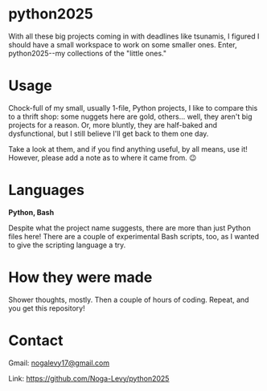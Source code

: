 # python2025
With all these big projects coming in with deadlines like tsunamis, I figured I should have a small workspace to work on some smaller ones. Enter, python2025--my collections of the "little ones."

# Usage
Chock-full of my small, usually 1-file, Python projects, I like to compare this to a thrift shop: some nuggets here are gold, others... well, they aren't big projects for a reason. Or, more bluntly, 
they are half-baked and dysfunctional, but I still believe I'll get back to them one day. 

Take a look at them, and if you find anything useful, by all means, use it! However, please add a note as to where it came from. 😉

# Languages
**Python, Bash**

Despite what the project name suggests, there are more than just Python files here! There are a couple of experimental Bash scripts, too, as I wanted to give the scripting language a try.

# How they were made
Shower thoughts, mostly. Then a couple of hours of coding. Repeat, and you get this repository!

# Contact
Gmail: nogalevy17@gmail.com

Link: https://github.com/Noga-Levy/python2025
